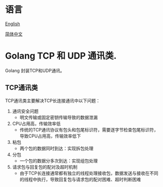# 语言 
[English](README.md) 

[简体中文](README.zh_cn.md) 

# Golang TCP 和 UDP 通讯类. 

Golang 封装TCP和UDP通讯。 

## TCP通讯类 

TCP通讯类主要解决TCP长连接通讯中以下问题： 

1. 通讯安全问题 
    - 明文传输或固定密钥传输导致的数据泄漏
2. CPU占用高，传输效率低 
    - 传统的TCP通讯协议有包头和包尾标识符，需要逐字节检查包尾标识符，导致CPU占用高，传输效率低下 
3. 粘包 
    - 两个包的数据同时到达：实现拆包处理 
4. 分包 
    - 一个包的数据分多次到达：实现组包处理 
5. 请求包与回复包的配对及超时机制 
    - 由于TCP长连接通常都有独立的线程处理接收包，数据发送与接收在不同的线程中执行，导致回复包与请求包的配对困难、超时判断困难